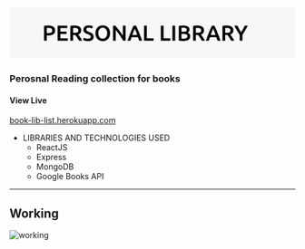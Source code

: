 ![title](./readme_assets/title.svg)

### Perosnal Reading collection for books

#### View Live

[book-lib-list.herokuapp.com](https://book-lib-list.herokuapp.com/)

- LIBRARIES AND TECHNOLOGIES USED
  - ReactJS
  - Express
  - MongoDB
  - Google Books API

---

## Working

![working](./readme_assets/readmeGIF.gif)
